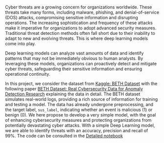 Cyber threats are a growing concern for organizations worldwide. These threats take many forms, including malware, phishing, and denial-of-service (DOS) attacks, compromising sensitive information and disrupting operations. The increasing sophistication and frequency of these attacks make it imperative for organizations to adopt advanced security measures. Traditional threat detection methods often fall short due to their inability to adapt to new and evolving threats. This is where deep learning models come into play.

Deep learning models can analyze vast amounts of data and identify patterns that may not be immediately obvious to human analysts. By leveraging these models, organizations can proactively detect and mitigate cyber threats, safeguarding their sensitive information and ensuring operational continuity.

In this project, we consider the dataset from [Kaggle: BETH Dataset](https://www.kaggle.com/datasets/katehighnam/beth-dataset) with the following paper [BETH Dataset: Real Cybersecurity Data for Anomaly Detection Research](https://www.gatsby.ucl.ac.uk/~balaji/udl2021/accepted-papers/UDL2021-paper-033.pdf) explaining the data in detail.
The BETH dataset simulates real-world logs, providing a rich source of information for training and testing a model. The data has already undergone preprocessing, and the target label, `sus_label`, indicating whether an event is malicious (1) or benign (0).
We here propose to develop a very simple model, with the goal of enhancing cybersecurity measures and protecting organizations from potentially devastating cyber attacks.
With a simple Deep Learning model, we are able to identify threats with an accuracy, precision and recall of 99%. 
The code can be consulted in the [Detailed notebook]([https://github.com/ahich/House_Prices/blob/main/house_prices.ipynb])
